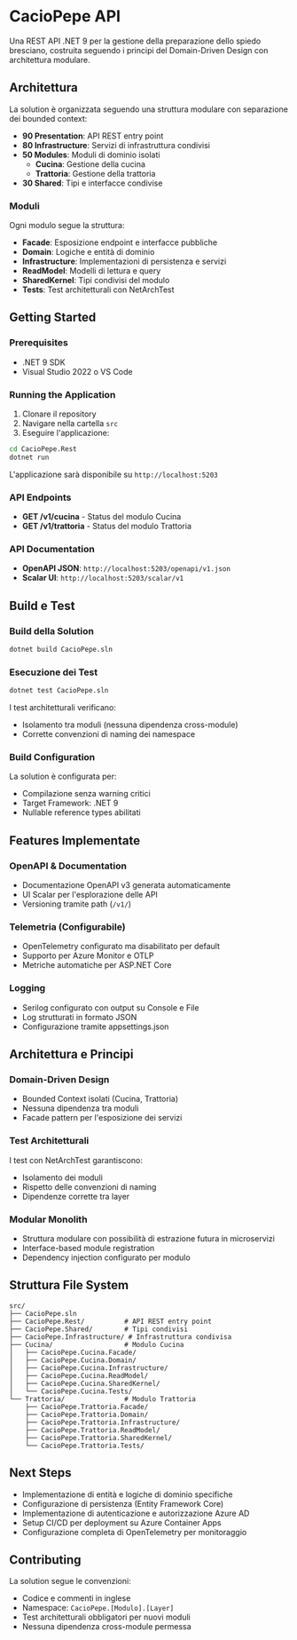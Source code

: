 # CacioPepe API

Una REST API .NET 9 per la gestione della preparazione dello spiedo bresciano, costruita seguendo i principi del Domain-Driven Design con architettura modulare.

## Architettura

La solution è organizzata seguendo una struttura modulare con separazione dei bounded context:

- **90 Presentation**: API REST entry point
- **80 Infrastructure**: Servizi di infrastruttura condivisi
- **50 Modules**: Moduli di dominio isolati
  - **Cucina**: Gestione della cucina
  - **Trattoria**: Gestione della trattoria
- **30 Shared**: Tipi e interfacce condivise

### Moduli

Ogni modulo segue la struttura:
- **Facade**: Esposizione endpoint e interfacce pubbliche
- **Domain**: Logiche e entità di dominio
- **Infrastructure**: Implementazioni di persistenza e servizi
- **ReadModel**: Modelli di lettura e query
- **SharedKernel**: Tipi condivisi del modulo
- **Tests**: Test architetturali con NetArchTest

## Getting Started

### Prerequisites

- .NET 9 SDK
- Visual Studio 2022 o VS Code

### Running the Application

1. Clonare il repository
2. Navigare nella cartella `src`
3. Eseguire l'applicazione:

```bash
cd CacioPepe.Rest
dotnet run
```

L'applicazione sarà disponibile su `http://localhost:5203`

### API Endpoints

- **GET /v1/cucina** - Status del modulo Cucina
- **GET /v1/trattoria** - Status del modulo Trattoria

### API Documentation

- **OpenAPI JSON**: `http://localhost:5203/openapi/v1.json`
- **Scalar UI**: `http://localhost:5203/scalar/v1`

## Build e Test

### Build della Solution

```bash
dotnet build CacioPepe.sln
```

### Esecuzione dei Test

```bash
dotnet test CacioPepe.sln
```

I test architetturali verificano:
- Isolamento tra moduli (nessuna dipendenza cross-module)
- Corrette convenzioni di naming dei namespace

### Build Configuration

La solution è configurata per:
- Compilazione senza warning critici
- Target Framework: .NET 9
- Nullable reference types abilitati

## Features Implementate

### OpenAPI & Documentation

- Documentazione OpenAPI v3 generata automaticamente
- UI Scalar per l'esplorazione delle API
- Versioning tramite path (`/v1/`)

### Telemetria (Configurabile)

- OpenTelemetry configurato ma disabilitato per default
- Supporto per Azure Monitor e OTLP
- Metriche automatiche per ASP.NET Core

### Logging

- Serilog configurato con output su Console e File
- Log strutturati in formato JSON
- Configurazione tramite appsettings.json

## Architettura e Principi

### Domain-Driven Design

- Bounded Context isolati (Cucina, Trattoria)
- Nessuna dipendenza tra moduli
- Facade pattern per l'esposizione dei servizi

### Test Architetturali

I test con NetArchTest garantiscono:
- Isolamento dei moduli
- Rispetto delle convenzioni di naming
- Dipendenze corrette tra layer

### Modular Monolith

- Struttura modulare con possibilità di estrazione futura in microservizi
- Interface-based module registration
- Dependency injection configurato per modulo

## Struttura File System

```
src/
├── CacioPepe.sln
├── CacioPepe.Rest/          # API REST entry point
├── CacioPepe.Shared/        # Tipi condivisi
├── CacioPepe.Infrastructure/ # Infrastruttura condivisa
├── Cucina/                  # Modulo Cucina
│   ├── CacioPepe.Cucina.Facade/
│   ├── CacioPepe.Cucina.Domain/
│   ├── CacioPepe.Cucina.Infrastructure/
│   ├── CacioPepe.Cucina.ReadModel/
│   ├── CacioPepe.Cucina.SharedKernel/
│   └── CacioPepe.Cucina.Tests/
└── Trattoria/               # Modulo Trattoria
    ├── CacioPepe.Trattoria.Facade/
    ├── CacioPepe.Trattoria.Domain/
    ├── CacioPepe.Trattoria.Infrastructure/
    ├── CacioPepe.Trattoria.ReadModel/
    ├── CacioPepe.Trattoria.SharedKernel/
    └── CacioPepe.Trattoria.Tests/
```

## Next Steps

- Implementazione di entità e logiche di dominio specifiche
- Configurazione di persistenza (Entity Framework Core)
- Implementazione di autenticazione e autorizzazione Azure AD
- Setup CI/CD per deployment su Azure Container Apps
- Configurazione completa di OpenTelemetry per monitoraggio

## Contributing

La solution segue le convenzioni:
- Codice e commenti in inglese
- Namespace: `CacioPepe.[Modulo].[Layer]`
- Test architetturali obbligatori per nuovi moduli
- Nessuna dipendenza cross-module permessa